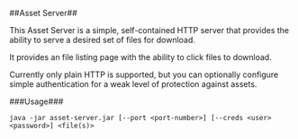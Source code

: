 ##Asset Server##

This Asset Server is a simple, self-contained HTTP server that provides the ability to serve a desired set of files for download. 

It provides an file listing page with the ability to click files to download.

Currently only plain HTTP is supported, but you can optionally configure simple authentication for a weak level of protection against assets.

###Usage###

`java -jar asset-server.jar [--port <port-number>] [--creds <user> <password>] <file(s)>`

